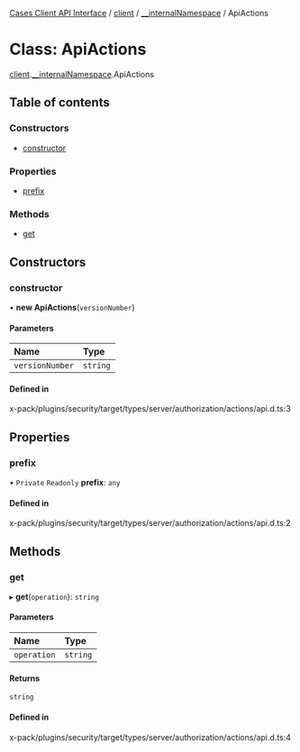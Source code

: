 [Cases Client API Interface](../README.md) / [client](../modules/client.md) / [\_\_internalNamespace](../modules/client.__internalNamespace.md) / ApiActions

# Class: ApiActions

[client](../modules/client.md).[__internalNamespace](../modules/client.__internalNamespace.md).ApiActions

## Table of contents

### Constructors

- [constructor](client.__internalNamespace.ApiActions.md#constructor)

### Properties

- [prefix](client.__internalNamespace.ApiActions.md#prefix)

### Methods

- [get](client.__internalNamespace.ApiActions.md#get)

## Constructors

### constructor

• **new ApiActions**(`versionNumber`)

#### Parameters

| Name | Type |
| :------ | :------ |
| `versionNumber` | `string` |

#### Defined in

x-pack/plugins/security/target/types/server/authorization/actions/api.d.ts:3

## Properties

### prefix

• `Private` `Readonly` **prefix**: `any`

#### Defined in

x-pack/plugins/security/target/types/server/authorization/actions/api.d.ts:2

## Methods

### get

▸ **get**(`operation`): `string`

#### Parameters

| Name | Type |
| :------ | :------ |
| `operation` | `string` |

#### Returns

`string`

#### Defined in

x-pack/plugins/security/target/types/server/authorization/actions/api.d.ts:4
